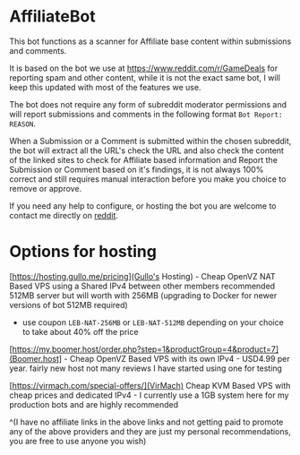 # AffiliateBot

This bot functions as a scanner for Affiliate base content within submissions and comments.

It is based on the bot we use at https://www.reddit.com/r/GameDeals for reporting spam and other content, while it is not the exact same bot, I will keep this updated with most of the features we use.

The bot does not require any form of subreddit moderator permissions and will report submissions and comments in the following format `Bot Report: REASON`.

When a Submission or a Comment is submitted within the chosen subreddit, the bot will extract all the URL's check the URL and also check the content of the linked sites to check for Affiliate based information and Report the Submission or Comment based on it's findings, it is not always 100% correct and still requires manual interaction before you make you choice to remove or approve.

If you need any help to configure, or hosting the bot you are welcome to contact me directly on [reddit](https://www.reddit.com/user/dgc1980/).

# Options for hosting

[https://hosting.gullo.me/pricing](Gullo's Hosting) - Cheap OpenVZ NAT Based VPS using a Shared IPv4 between other members recommended 512MB server but will worth with 256MB (upgrading to Docker for newer versions of bot 512MB required)

* use coupon `LEB-NAT-256MB` or `LEB-NAT-512MB` depending on your choice to take about 40% off the price

[https://my.boomer.host/order.php?step=1&productGroup=4&product=7](Boomer.host] - Cheap OpenVZ Based VPS with its own IPv4 - USD4.99 per year. fairly new host not many reviews I have started using one for testing

[https://virmach.com/special-offers/](VirMach) Cheap KVM Based VPS with cheap prices and dedicated IPv4 - I currently use a 1GB system here for my production bots and are highly recommended

^(I have no affiliate links in the above links and not getting paid to promote any of the above providers and they are just my personal recommendations, you are free to use anyone you wish)
